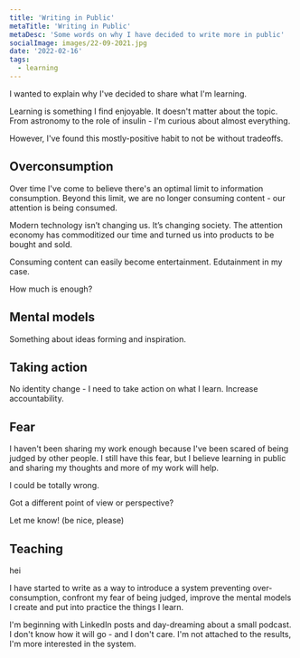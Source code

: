 ```yaml
---
title: 'Writing in Public'
metaTitle: 'Writing in Public'
metaDesc: 'Some words on why I have decided to write more in public'
socialImage: images/22-09-2021.jpg
date: '2022-02-16'
tags:
  - learning
---
```



I wanted to explain why I've decided to share what I'm learning.

Learning is something I find enjoyable. It doesn't matter about the topic. From astronomy to the role of insulin - I'm curious about almost everything.

However, I've found this mostly-positive habit to not be without tradeoffs.

## Overconsumption

Over time I've come to believe there's an optimal limit to information consumption. Beyond this limit, we are no longer consuming content - our attention is being consumed.

Modern technology isn’t changing us. It’s changing society. The attention economy has commoditized our time and turned us into products to be bought and sold.

Consuming content can easily become entertainment. Edutainment in my case.

How much is enough?

## Mental models

Something about ideas forming and inspiration.

## Taking action

No identity change - I need to take action on what I learn. Increase accountability.

## Fear

I haven't been sharing my work enough because I've been scared of being judged by other people. I still have this fear, but I believe learning in public and sharing my thoughts and more of my work will help.

I could be totally wrong.

Got a different point of view or perspective?

Let me know! (be nice, please)

## Teaching

hei

I have started to write as a way to introduce a system preventing over-consumption, confront my fear of being judged, improve the mental models I create and put into practice the things I learn.

I'm beginning with LinkedIn posts and day-dreaming about a small podcast. I don't know how it will go - and I don't care. I'm not attached to the results, I'm more interested in the system.